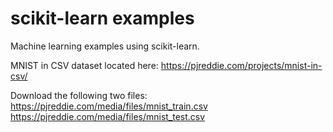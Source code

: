 scikit-learn examples
========

Machine learning examples using scikit-learn. 

MNIST in CSV dataset located here: https://pjreddie.com/projects/mnist-in-csv/

Download the following two files:
https://pjreddie.com/media/files/mnist_train.csv
https://pjreddie.com/media/files/mnist_test.csv
